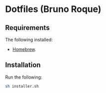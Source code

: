 # Dotfiles (Bruno Roque)

## Requirements

The following installed:

- [Homebrew](https://brew.sh/).

## Installation

Run the following:

```bash
sh installer.sh
```
